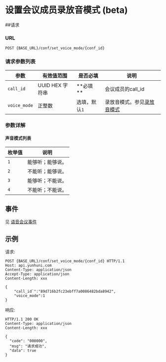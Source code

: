 # 设置会议成员录放音模式 (beta)
<!-- toc -->

##请求

### URL

```
POST {BASE_URL}/conf/set_voice_mode/{conf_id}
```

### 请求参数列表

| 参数                    | 有效值范围       | 是否必填                | 说明                                       |
| --------------------- | ----------- | ------------------- | ---------------------------------------- |
| `call_id`             | UUID HEX 字符串    |  **必填 **   | 会议成员的call_id                       |
| `voice_mode`          | 正整数             |选填，默认`1`  | 录放音模式。参见[录放音模式](#录放音模式)                   |

### 参数详解

#### 声音模式列表 
| 枚举值  | 说明                                  |
| ---- | ---------------------------------------- |
| `1`  | 能够听；能够说。 |
| `2`  | 不能听；能够说。 |
| `3`  | 能够听；不能说。 |
| `4`  | 不能听；不能说。 |

## 事件
见 [语音会议事件](../env/conf/index.md)

## 示例

请求:
```http
POST {BASE_URL}/conf/set_voice_mode/{conf_id} HTTP/1.1
Host: api.yunhuni.com
Content-Type: application/json
Accept-Type: application/json
Content-Length: xxx

{
    "call_id`":"89d716b2fc23ebff7a0086482bda8942",
    "voice_mode":1
}
```

响应:
```http
HTTP/1.1 200 OK
Content-Type: application/json
Content-Length: xxx

{
  "code": "000000",
  "msg": "请求成功",
  "data": true
}
```
